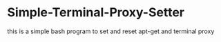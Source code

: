 # Simple-Terminal-Proxy-Setter
this is a simple bash program to set and reset apt-get and terminal proxy
